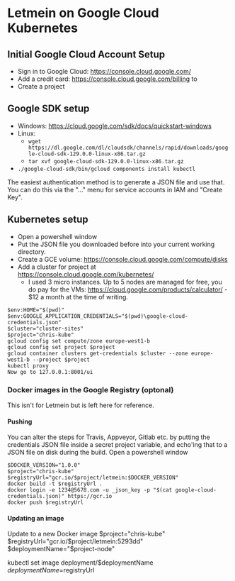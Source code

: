 # Letmein on Google Cloud Kubernetes

## Initial Google Cloud Account Setup

- Sign in to Google Cloud: https://console.cloud.google.com/
- Add a credit card: https://console.cloud.google.com/billing to
- Create a project

## Google SDK setup

- Windows: https://cloud.google.com/sdk/docs/quickstart-windows
- Linux: 
    - `wget https://dl.google.com/dl/cloudsdk/channels/rapid/downloads/google-cloud-sdk-129.0.0-linux-x86.tar.gz`
    - `tar xvf google-cloud-sdk-129.0.0-linux-x86.tar.gz`
- `./google-cloud-sdk/bin/gcloud components install kubectl`

The easiest authentication method is to generate a JSON file and use that. You can do this via the "..." menu for service accounts in IAM and "Create Key".

## Kubernetes setup

- Open a powershell window
- Put the JSON file you downloaded before into your current working directory.
- Create a GCE volume: https://console.cloud.google.com/compute/disks
- Add a cluster for project at https://console.cloud.google.com/kubernetes/
  - I used 3 micro instances. Up to 5 nodes are managed for free, you do pay for the VMs: https://cloud.google.com/products/calculator/ - $12 a month at the time of writing.

```
$env:HOME="$(pwd)" 
$env:GOOGLE_APPLICATION_CREDENTIALS="$(pwd)\google-cloud-credentials.json"
$cluster="cluster-sites"
$project="chris-kube"
gcloud config set compute/zone europe-west1-b 
gcloud config set project $project 
gcloud container clusters get-credentials $cluster --zone europe-west1-b --project $project
kubectl proxy
Now go to 127.0.0.1:8001/ui
```

### Docker images in the Google Registry (optonal)

This isn't for Letmein but is left here for reference.


#### Pushing

You can alter the steps for Travis, Appveyor, Gitlab etc. by putting the credentials JSON file inside a secret project variable, and echo'ing that to a JSON file on disk during the build.
Open a powershell window

```
$DOCKER_VERSION="1.0.0" 
$project="chris-kube" 
$registryUrl="gcr.io/$project/letmein:$DOCKER_VERSION"
docker build -t $registryUrl . 
docker login -e 1234@5678.com -u _json_key -p "$(cat google-cloud-credentials.json)" https://gcr.io 
docker push $registryUrl
```

#### Updating an image

Update to a new Docker image
$project="chris-kube"
$registryUrl="gcr.io/$project/letmein:5293dd"
$deploymentName="$project-node"

kubectl set image deployment/$deploymentName $deploymentName=$registryUrl